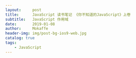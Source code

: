```yaml
---
layout:     post
title:      JavaScript 读书笔记 《你不知道的JavaScript》上卷
subtitle:   JavaScript 作用域
date:       2019-01-08
author:     Mokaffe
header-img: img/post-bg-ios9-web.jpg
catalog: true
tags:
    - JavaScript
---
```


